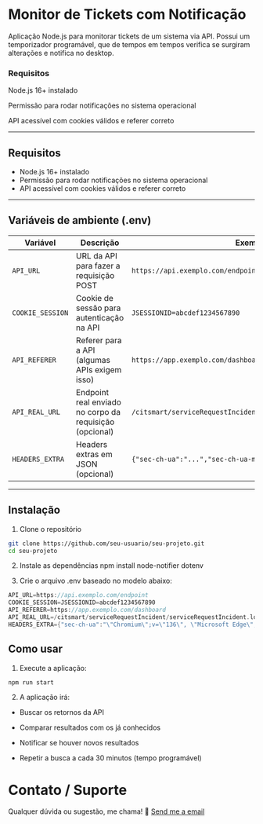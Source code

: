 # Monitor de Tickets com Notificação

Aplicação Node.js para monitorar tickets de um sistema via API. Possui um temporizador programável, que de tempos em tempos verifica se surgiram alterações e notifica no desktop.

### Requisitos
Node.js 16+ instalado

Permissão para rodar notificações no sistema operacional

API acessível com cookies válidos e referer correto


---

## Requisitos

- Node.js 16+ instalado
- Permissão para rodar notificações no sistema operacional
- API acessível com cookies válidos e referer correto

---

## Variáveis de ambiente (.env)

| Variável           | Descrição                                               | Exemplo                                      |
|--------------------|---------------------------------------------------------|----------------------------------------------|
| `API_URL`          | URL da API para fazer a requisição POST                 | `https://api.exemplo.com/endpoint`           |
| `COOKIE_SESSION`   | Cookie de sessão para autenticação na API                | `JSESSIONID=abcdef1234567890`                 |
| `API_REFERER`      | Referer para a API (algumas APIs exigem isso)            | `https://app.exemplo.com/dashboard`           |
| `API_REAL_URL`     | Endpoint real enviado no corpo da requisição (opcional) | `/citsmart/serviceRequestIncident/serviceRequestIncident.load` |
| `HEADERS_EXTRA`    | Headers extras em JSON (opcional)                         | `{"sec-ch-ua":"...","sec-ch-ua-mobile":"?0"}`|

---

## Instalação

1. Clone o repositório
```bash
git clone https://github.com/seu-usuario/seu-projeto.git
cd seu-projeto 
```

2. Instale as dependências
npm install node-notifier dotenv

3. Crie o arquivo .env baseado no modelo abaixo:
```swift
API_URL=https://api.exemplo.com/endpoint
COOKIE_SESSION=JSESSIONID=abcdef1234567890
API_REFERER=https://app.exemplo.com/dashboard
API_REAL_URL=/citsmart/serviceRequestIncident/serviceRequestIncident.load
HEADERS_EXTRA={"sec-ch-ua":"\"Chromium\";v=\"136\", \"Microsoft Edge\";v=\"136\", \"Not.A/Brand\";v=\"99\"","sec-ch-ua-mobile":"?0","sec-ch-ua-platform":"\"Windows\""}
```

## Como usar
1. Execute a aplicação:

```bash
npm run start
```

2. A aplicação irá:

- Buscar os retornos da API

- Comparar resultados com os já conhecidos

- Notificar se houver novos resultados

- Repetir a busca a cada 30 minutos (tempo programável)

# Contato / Suporte
Qualquer dúvida ou sugestão, me chama! 🚀
[Send me a email](mailto:wellytonsdj@gmail.com)
